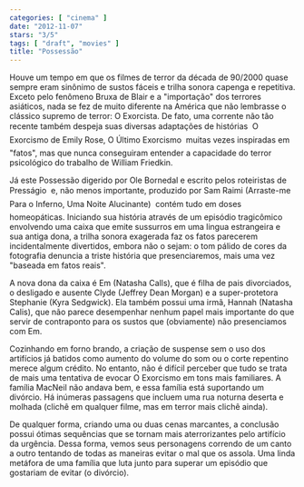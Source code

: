 ```yaml
---
categories: [ "cinema" ]
date: "2012-11-07"
stars: "3/5"
tags: [ "draft", "movies" ]
title: "Possessão"
---
```

Houve um tempo em que os filmes de terror da década de 90/2000 quase
sempre eram sinônimo de sustos fáceis e trilha sonora capenga e
repetitiva. Exceto pelo fenômeno Bruxa de Blair e a "importação"
dos terrores asiáticos, nada se fez de muito diferente na América que
não lembrasse o clássico supremo de terror: O Exorcista. De fato, uma
corrente não tão recente também despeja suas diversas adaptações
de histórias  O Exorcismo de Emily Rose, O Último Exorcismo 
muitas vezes inspiradas em "fatos", mas que nunca conseguiram entender
a capacidade do terror psicológico do trabalho de William Friedkin.

Já este Possessão digerido por Ole Bornedal e escrito pelos roteiristas
de Presságio  e, não menos importante, produzido por Sam Raimi
(Arraste-me Para o Inferno, Uma Noite Alucinante)  contém tudo em
doses homeopáticas. Iniciando sua história através de um episódio
tragicômico envolvendo uma caixa que emite sussurros em uma lingua
estrangeira e sua antiga dona, a trilha sonora exagerada faz os fatos
parecerem incidentalmente divertidos, embora não o sejam: o tom pálido
de cores da fotografia denuncia a triste história que presenciaremos,
mais uma vez "baseada em fatos reais".

A nova dona da caixa é Em (Natasha Calls), que é filha de pais
divorciados, o desligado e ausente Clyde (Jeffrey Dean Morgan) e a
super-protetora Stephanie (Kyra Sedgwick). Ela também possui uma irmã,
Hannah (Natasha Calis), que não parece desempenhar nenhum papel mais
importante do que servir de contraponto para os sustos que (obviamente)
não presenciamos com Em.

Cozinhando em forno brando, a criação de suspense sem o uso dos
artifícios já batidos como aumento do volume do som ou o corte
repentino merece algum crédito. No entanto, não é difícil perceber
que tudo se trata de mais uma tentativa de evocar O Exorcismo em tons
mais familiares. A família MacNeil não andava bem, e essa família
está suportando um divórcio. Há inúmeras passagens que incluem uma
rua noturna deserta e molhada (clichê em qualquer filme, mas em terror
mais clichê ainda).

De qualquer forma, criando uma ou duas cenas marcantes, a conclusão
possui ótimas sequências que se tornam mais aterrorizantes pelo
artifício da urgência. Dessa forma, vemos seus personagens correndo
de um canto a outro tentando de todas as maneiras evitar o mal que os
assola. Uma linda metáfora de uma família que luta junto para superar
um episódio que gostariam de evitar (o divórcio).

